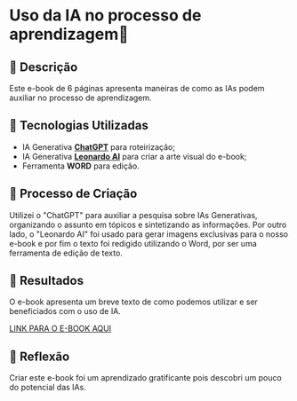# Uso da IA no processo de aprendizagem🌌

## 📒 Descrição
Este e-book de 6 páginas apresenta maneiras de como as IAs podem auxiliar no processo de aprendizagem.

## 🤖 Tecnologias Utilizadas
- IA Generativa **[ChatGPT](https://chat.openai.com)** para roteirização;
- IA Generativa **[Leonardo AI](https://leonardo.ai)** para criar a arte visual do e-book;
- Ferramenta **WORD** para edição.

## 🧐 Processo de Criação
Utilizei o "ChatGPT" para auxiliar a  pesquisa sobre IAs Generativas, organizando o assunto em tópicos e sintetizando as informações. Por outro lado, o "Leonardo AI" foi usado para gerar imagens exclusivas para o nosso e-book e por fim o texto foi redigido utilizando o Word, por ser uma ferramenta de edição de texto.

## 🚀 Resultados
O e-book apresenta um breve texto de como podemos utilizar e ser beneficiados com o uso de IA.

[LINK PARA O E-BOOK AQUI]()

## 💭 Reflexão
Criar este e-book foi um aprendizado gratificante pois descobri um pouco do potencial das IAs.
